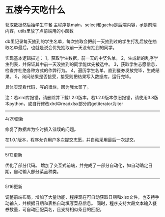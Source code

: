 # 五楼今天吃什么
获取数据然后抽学生午餐
主程序是main，select和gacha是后端内容，qt是前端内容，utils里放了点前端用的小函数

db里记录每天抽到的学生名单，每次抽取会把前一天抽到过的学生打乱后放在抽取名单最后，也就是说会优先抽取前一天没有抽到的同学。

实现基本逻辑描述：
1，获取学生数据，前一天的中奖名单。
2，生成新的乱序学生列表，并保证其中前一天没抽到的同学能优先被选中。
3，获取学生志愿信息，检查并杜绝各种方式的作弊行为。
4，遍历学生名单，直到餐券发放完毕，生成结果。
5，询问结果是否接受，接受则把结果写入数据库，运行完毕。

具体实现看代码，写的很烂，因为我太菜了。

注：若xlrd库报错，请删除并下载1.2.0版本。若1.2.0版本依旧报错，请使用3.8版本python，或自行修改xlrd中readxlsx部分的getiterator为iter

------------------------------------------------------------------
4/29更新

修复了数据库为空时插入错误的问题。

在1.0.1版本，程序允许用户多次提交志愿，并自动采用最后一次提交。

------------------------------------------------------------------
5/12更新

优化了部分代码。
增加了交互式前端，并完成了一部分自动化，如自动确定日期，自动输入部分菜品种类。

------------------------------------------------------------------
5/16更新

调整前端布局，增加了大量功能，程序现在可自动获取日期和xlsx文件，也支持手动输入，并根据日期和表格自动填写菜品信息。
同时，程序支持大段文本输入餐券数量，可自动匹配菜名，且支持相似条目的匹配。
